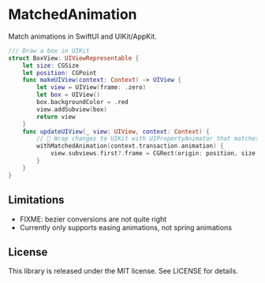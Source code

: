 # MatchedAnimation

Match animations in SwiftUI and UIKit/AppKit.

```swift
/// Draw a box in UIKit
struct BoxView: UIViewRepresentable {
    let size: CGSize
    let position: CGPoint
    func makeUIView(context: Context) -> UIView {
        let view = UIView(frame: .zero)
        let box = UIView()
        box.backgroundColor = .red
        view.addSubview(box)
        return view
    }
    func updateUIView(_ view: UIView, context: Context) {
        // 🌟 Wrap changes to UIKit with UIPropertyAnimator that matches the SwiftUI Animation
        withMatchedAnimation(context.transaction.animation) {
            view.subviews.first?.frame = CGRect(origin: position, size: size)
        }
    }
}
```

## Limitations

* FIXME: bezier conversions are not quite right 
* Currently only supports easing animations, not spring animations

## License

This library is released under the MIT license. See LICENSE for details.

